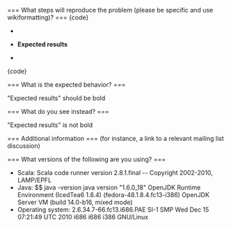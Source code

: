 === What steps will reproduce the problem (please be specific and use wikiformatting)? ===
{code}
 * <p>
 * <strong>Expected results</strong>
 * </p>
{code} 



=== What is the expected behavior? ===

"Expected results" should be bold

=== What do you see instead? ===

"Expected results" is not bold

=== Additional information ===
(for instance, a link to a relevant mailing list discussion)

=== What versions of the following are you using? ===
  - Scala: Scala code runner version 2.8.1.final -- Copyright 2002-2010, LAMP/EPFL
  - Java: $$ java -version
 java version "1.6.0_18"
 OpenJDK Runtime Environment (IcedTea6 1.8.4) (fedora-48.1.8.4.fc13-i386)
 OpenJDK Server VM (build 14.0-b16, mixed mode)
  - Operating system: 2.6.34.7-66.fc13.i686.PAE SI-1 SMP Wed Dec 15 07:21:49
 UTC 2010 i686 i686 i386 GNU/Linux
